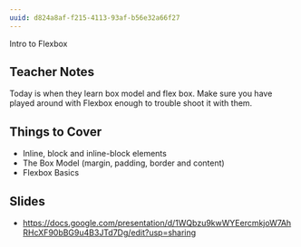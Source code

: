 ```yaml
---
uuid: d824a8af-f215-4113-93af-b56e32a66f27
---
```


Intro to Flexbox

## Teacher Notes
Today is when they learn box model and flex box. Make sure you have played around with Flexbox enough to
trouble shoot it with them.

## Things to Cover
- Inline, block and inline-block elements
- The Box Model (margin, padding, border and content)
- Flexbox Basics

## Slides
- https://docs.google.com/presentation/d/1WQbzu9kwWYEercmkjoW7AhRHcXF90bBG9u4B3JTd7Dg/edit?usp=sharing

